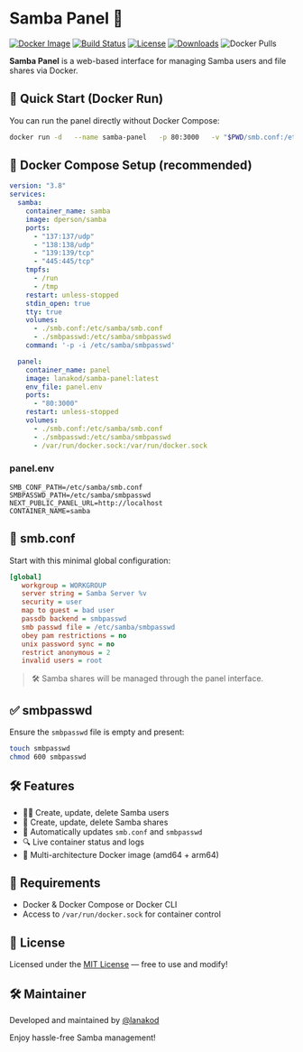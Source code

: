 # Samba Panel 🧰

[![Docker Image](https://img.shields.io/badge/docker-docker.io%2Flanakod%2Fsamba--panel-blue?logo=docker&style=flat-square)](https://hub.docker.com/r/lanakod/samba-panel)
[![Build Status](https://img.shields.io/github/actions/workflow/status/Lanakod/samba-panel/docker.yml?branch=master&style=flat-square)](https://github.com/Lanakod/samba-panel/actions)
[![License](https://img.shields.io/github/license/Lanakod/samba-panel?style=flat-square)](LICENSE)
[![Downloads](https://img.shields.io/github/downloads/Lanakod/samba-panel/total.svg?style=flat-square)](https://github.com/Lanakod/samba-panel/releases)
![Docker Pulls](https://img.shields.io/docker/pulls/lanakod/samba-panel)

**Samba Panel** is a web-based interface for managing Samba users and file shares via Docker.

## 🚀 Quick Start (Docker Run)

You can run the panel directly without Docker Compose:

```bash
docker run -d   --name samba-panel   -p 80:3000   -v "$PWD/smb.conf:/etc/samba/smb.conf"   -v "$PWD/smbpasswd:/etc/samba/smbpasswd"   -v /var/run/docker.sock:/var/run/docker.sock   -e SMB_CONF_PATH=/etc/samba/smb.conf   -e SMBPASSWD_PATH=/etc/samba/smbpasswd   -e NEXT_PUBLIC_PANEL_URL=http://localhost   -e CONTAINER_NAME=samba   lanakod/samba-panel:latest
```

## 🐳 Docker Compose Setup (recommended)

```yaml
version: "3.8"
services:
  samba:
    container_name: samba
    image: dperson/samba
    ports:
      - "137:137/udp"
      - "138:138/udp"
      - "139:139/tcp"
      - "445:445/tcp"
    tmpfs:
      - /run
      - /tmp
    restart: unless-stopped
    stdin_open: true
    tty: true
    volumes:
      - ./smb.conf:/etc/samba/smb.conf
      - ./smbpasswd:/etc/samba/smbpasswd
    command: '-p -i /etc/samba/smbpasswd'

  panel:
    container_name: panel
    image: lanakod/samba-panel:latest
    env_file: panel.env
    ports:
      - "80:3000"
    restart: unless-stopped
    volumes:
      - ./smb.conf:/etc/samba/smb.conf
      - ./smbpasswd:/etc/samba/smbpasswd
      - /var/run/docker.sock:/var/run/docker.sock
```

### panel.env

```env
SMB_CONF_PATH=/etc/samba/smb.conf
SMBPASSWD_PATH=/etc/samba/smbpasswd
NEXT_PUBLIC_PANEL_URL=http://localhost
CONTAINER_NAME=samba
```

## 📄 smb.conf

Start with this minimal global configuration:

```ini
[global]
   workgroup = WORKGROUP
   server string = Samba Server %v
   security = user
   map to guest = bad user
   passdb backend = smbpasswd
   smb passwd file = /etc/samba/smbpasswd
   obey pam restrictions = no
   unix password sync = no
   restrict anonymous = 2
   invalid users = root
```

> 🛠 Samba shares will be managed through the panel interface.

## ✅ smbpasswd

Ensure the `smbpasswd` file is empty and present:

```bash
touch smbpasswd
chmod 600 smbpasswd
```

## 🛠 Features

- 🧑‍💻 Create, update, delete Samba users
- 📂 Create, update, delete Samba shares
- 🔄 Automatically updates `smb.conf` and `smbpasswd`
- 🔍 Live container status and logs
- 🥧 Multi-architecture Docker image (amd64 + arm64)

## 🎯 Requirements

- Docker & Docker Compose or Docker CLI
- Access to `/var/run/docker.sock` for container control

## 📝 License

Licensed under the [MIT License](LICENSE) — free to use and modify!

## 🛠 Maintainer

Developed and maintained by [@lanakod](https://github.com/Lanakod)

Enjoy hassle-free Samba management!